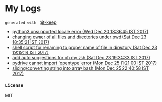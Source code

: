 # My Logs
`generated with ` [git-keep](https://github.com/junaid1460/git-keep)
 - [python3 unsupported locale error (Wed Dec 20 18:36:45 IST 2017)](files/MTUxMzc3NTIwNTQxNjgyMjEyMHB5dGhvbjMxOTk5MQ==.md)
 - [changing owner of all files and directories under pwd (Sat Dec 23 18:35:21 IST 2017)](files/MTUxNDAzNDMyMTcwMzY1ODg4MWNoYW5naW5nMTU4MzE=.md)
 - [shell script for renaming to proper name of file in directory (Sat Dec 23 19:19:14 IST 2017)](files/MTUxNDAzNjk1NDMzNzE2OTk0MXNoZWxsMjYxOTU=.md)
 - [add auto suggestions for oh my zsh (Sat Dec 23 19:34:33 IST 2017)](files/MTUxNDAzNzg3MzY0MzgzNTUyM2FkZDIzNzA=.md)
 - [pydrive cannot import 'opentype' error (Mon Dec 25 11:21:00 IST 2017)](files/MTUxNDE4MTA2MDQ5NDQ4OTE5M3B5ZHJpdmUyNzE5Ng==.md)
 - [slicing/converting string into array bash (Mon Dec 25 22:40:58 IST 2017)](files/MTUxNDIyMTg1ODg5NDYyMDI0NHNsaWNpbmcvY29udmVydGluZzg5OTk=.md)

### `License`
MIT
